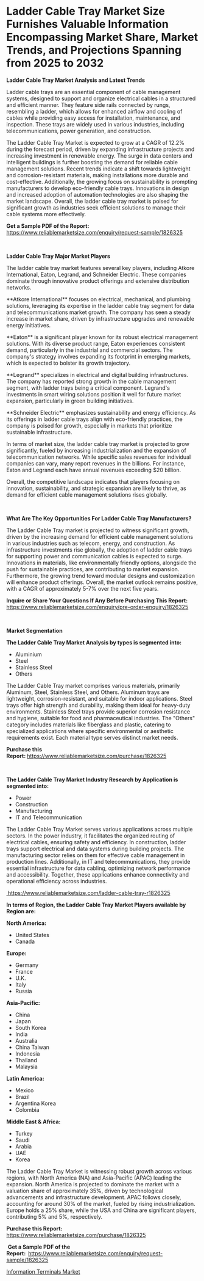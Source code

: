 <p><h1>Ladder Cable Tray Market Size Furnishes Valuable Information Encompassing Market Share, Market Trends, and Projections Spanning from 2025 to 2032</h1></p><p><strong>Ladder Cable Tray Market Analysis and Latest Trends</strong></p>
<p><p>Ladder cable trays are an essential component of cable management systems, designed to support and organize electrical cables in a structured and efficient manner. They feature side rails connected by rungs, resembling a ladder, which allows for enhanced airflow and cooling of cables while providing easy access for installation, maintenance, and inspection. These trays are widely used in various industries, including telecommunications, power generation, and construction.</p><p>The Ladder Cable Tray Market is expected to grow at a CAGR of 12.2% during the forecast period, driven by expanding infrastructure projects and increasing investment in renewable energy. The surge in data centers and intelligent buildings is further boosting the demand for reliable cable management solutions. Recent trends indicate a shift towards lightweight and corrosion-resistant materials, making installations more durable and cost-effective. Additionally, the growing focus on sustainability is prompting manufacturers to develop eco-friendly cable trays. Innovations in design and increased adoption of automation technologies are also shaping the market landscape. Overall, the ladder cable tray market is poised for significant growth as industries seek efficient solutions to manage their cable systems more effectively.</p></p>
<p><strong>Get a Sample PDF of the Report:&nbsp;</strong> <a href="https://www.reliablemarketsize.com/enquiry/request-sample/1826325?utm_campaign=2321&utm_medium=2&utm_source=Github&utm_content=ia&utm_term=18022025&utm_id=ladder-cable-tray">https://www.reliablemarketsize.com/enquiry/request-sample/1826325</a></p>
<p>&nbsp;</p>
<p><strong>Ladder Cable Tray Major Market Players</strong></p>
<p><p>The ladder cable tray market features several key players, including Atkore International, Eaton, Legrand, and Schneider Electric. These companies dominate through innovative product offerings and extensive distribution networks. </p><p>**Atkore International** focuses on electrical, mechanical, and plumbing solutions, leveraging its expertise in the ladder cable tray segment for data and telecommunications market growth. The company has seen a steady increase in market share, driven by infrastructure upgrades and renewable energy initiatives. </p><p>**Eaton** is a significant player known for its robust electrical management solutions. With its diverse product range, Eaton experiences consistent demand, particularly in the industrial and commercial sectors. The company's strategy involves expanding its footprint in emerging markets, which is expected to bolster its growth trajectory.</p><p>**Legrand** specializes in electrical and digital building infrastructures. The company has reported strong growth in the cable management segment, with ladder trays being a critical component. Legrand's investments in smart wiring solutions position it well for future market expansion, particularly in green building initiatives.</p><p>**Schneider Electric** emphasizes sustainability and energy efficiency. As its offerings in ladder cable trays align with eco-friendly practices, the company is poised for growth, especially in markets that prioritize sustainable infrastructure.</p><p>In terms of market size, the ladder cable tray market is projected to grow significantly, fueled by increasing industrialization and the expansion of telecommunication networks. While specific sales revenues for individual companies can vary, many report revenues in the billions. For instance, Eaton and Legrand each have annual revenues exceeding $20 billion.</p><p>Overall, the competitive landscape indicates that players focusing on innovation, sustainability, and strategic expansion are likely to thrive, as demand for efficient cable management solutions rises globally.</p></p>
<p>&nbsp;</p>
<p><strong>What Are The Key Opportunities For Ladder Cable Tray Manufacturers?</strong></p>
<p><p>The Ladder Cable Tray market is projected to witness significant growth, driven by the increasing demand for efficient cable management solutions in various industries such as telecom, energy, and construction. As infrastructure investments rise globally, the adoption of ladder cable trays for supporting power and communication cables is expected to surge. Innovations in materials, like environmentally friendly options, alongside the push for sustainable practices, are contributing to market expansion. Furthermore, the growing trend toward modular designs and customization will enhance product offerings. Overall, the market outlook remains positive, with a CAGR of approximately 5-7% over the next five years.</p></p>
<p><strong>Inquire or Share Your Questions If Any Before Purchasing This Report:</strong> <a href="https://www.reliablemarketsize.com/enquiry/pre-order-enquiry/1826325?utm_campaign=2321&utm_medium=2&utm_source=Github&utm_content=ia&utm_term=18022025&utm_id=ladder-cable-tray">https://www.reliablemarketsize.com/enquiry/pre-order-enquiry/1826325</a></p>
<p>&nbsp;</p>
<p><strong>Market Segmentation</strong></p>
<p><strong>The Ladder Cable Tray Market Analysis by types is segmented into:</strong></p>
<p><ul><li>Aluminium</li><li>Steel</li><li>Stainless Steel</li><li>Others</li></ul></p>
<p><p>The Ladder Cable Tray market comprises various materials, primarily Aluminum, Steel, Stainless Steel, and Others. Aluminum trays are lightweight, corrosion-resistant, and suitable for indoor applications. Steel trays offer high strength and durability, making them ideal for heavy-duty environments. Stainless Steel trays provide superior corrosion resistance and hygiene, suitable for food and pharmaceutical industries. The "Others" category includes materials like fiberglass and plastic, catering to specialized applications where specific environmental or aesthetic requirements exist. Each material type serves distinct market needs.</p></p>
<p><strong>Purchase this Report:&nbsp;</strong><a href="https://www.reliablemarketsize.com/purchase/1826325?utm_campaign=2321&utm_medium=2&utm_source=Github&utm_content=ia&utm_term=18022025&utm_id=ladder-cable-tray">https://www.reliablemarketsize.com/purchase/1826325</a></p>
<p>&nbsp;</p>
<p><strong>The Ladder Cable Tray Market Industry Research by Application is segmented into:</strong></p>
<p><ul><li>Power</li><li>Construction</li><li>Manufacturing</li><li>IT and Telecommunication</li></ul></p>
<p><p>The Ladder Cable Tray Market serves various applications across multiple sectors. In the power industry, it facilitates the organized routing of electrical cables, ensuring safety and efficiency. In construction, ladder trays support electrical and data systems during building projects. The manufacturing sector relies on them for effective cable management in production lines. Additionally, in IT and telecommunications, they provide essential infrastructure for data cabling, optimizing network performance and accessibility. Together, these applications enhance connectivity and operational efficiency across industries.</p></p>
<p><a href="https://www.reliablemarketsize.com/ladder-cable-tray-r1826325?utm_campaign=2321&utm_medium=2&utm_source=Github&utm_content=ia&utm_term=18022025&utm_id=ladder-cable-tray">&nbsp;https://www.reliablemarketsize.com/ladder-cable-tray-r1826325</a></p>
<p><strong>In terms of Region, the Ladder Cable Tray Market Players available by Region are:</strong></p>
<p>
    <p> <strong> North America: </strong>
        <ul>
            <li>United States</li>
            <li>Canada</li>
        </ul>
        </p> 
    <p> <strong> Europe: </strong>
        <ul>
            <li>Germany</li>
            <li>France</li>
            <li>U.K.</li>
            <li>Italy</li>
            <li>Russia</li>
        </ul>
        </p> 
    <p> <strong> Asia-Pacific: </strong>
        <ul>
            <li>China</li>
            <li>Japan</li>
            <li>South Korea</li>
            <li>India</li>
            <li>Australia</li>
            <li>China Taiwan</li>
            <li>Indonesia</li>
            <li>Thailand</li>
            <li>Malaysia</li>
        </ul>
        </p> 
    <p> <strong> Latin America: </strong>
        <ul>
            <li>Mexico</li>
            <li>Brazil</li>
            <li>Argentina Korea</li>
            <li>Colombia</li>
        </ul>
        </p> 
    <p> <strong> Middle East & Africa: </strong>
        <ul>
            <li>Turkey</li>
            <li>Saudi</li>
            <li>Arabia</li>
            <li>UAE</li>
            <li>Korea</li>
        </ul>
    </p>
    </p>
<p><p>The Ladder Cable Tray Market is witnessing robust growth across various regions, with North America (NA) and Asia-Pacific (APAC) leading the expansion. North America is projected to dominate the market with a valuation share of approximately 35%, driven by technological advancements and infrastructure development. APAC follows closely, accounting for around 30% of the market, fueled by rising industrialization. Europe holds a 25% share, while the USA and China are significant players, contributing 5% and 5%, respectively.</p></p>
<p><strong>Purchase this Report: </strong><a href="https://www.reliablemarketsize.com/purchase/1826325?utm_campaign=2321&utm_medium=2&utm_source=Github&utm_content=ia&utm_term=18022025&utm_id=ladder-cable-tray">https://www.reliablemarketsize.com/purchase/1826325</a></p>
<p>&nbsp;<strong>Get a Sample PDF of the Report:&nbsp;&nbsp;</strong><a href="https://www.reliablemarketsize.com/enquiry/request-sample/1826325?utm_campaign=2321&utm_medium=2&utm_source=Github&utm_content=ia&utm_term=18022025&utm_id=ladder-cable-tray">https://www.reliablemarketsize.com/enquiry/request-sample/1826325</a></p>
<p><strong></strong></p>
<p><p><a href="https://github.com/maclarensidney/Market-Research-Report-List-1/blob/main/information-terminals-market.md?utm_campaign=2321&utm_medium=2&utm_source=Github&utm_content=ia&utm_term=18022025&utm_id=ladder-cable-tray">Information Terminals Market</a></p></p>